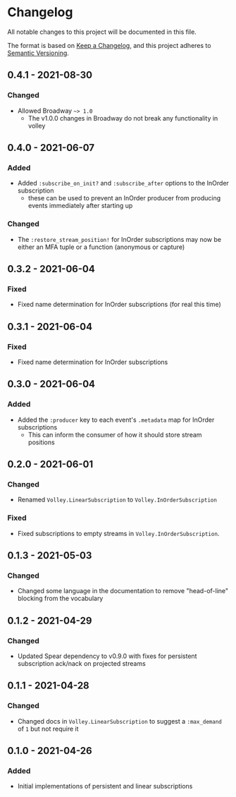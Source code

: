 # Changelog

All notable changes to this project will be documented in this file.

The format is based on [Keep a
Changelog](https://keepachangelog.com/en/1.0.0/), and this project adheres to
[Semantic Versioning](https://semver.org/spec/v2.0.0.html).

## 0.4.1 - 2021-08-30

### Changed

- Allowed Broadway `~> 1.0`
    - The v1.0.0 changes in Broadway do not break any functionality in
      volley

## 0.4.0 - 2021-06-07

### Added

- Added `:subscribe_on_init?` and `:subscribe_after` options to the InOrder
  subscription
    - these can be used to prevent an InOrder producer from producing events
      immediately after starting up

### Changed

- The `:restore_stream_position!` for InOrder subscriptions may now be either
  an MFA tuple or a function (anonymous or capture)

## 0.3.2 - 2021-06-04

### Fixed

- Fixed name determination for InOrder subscriptions (for real this time)

## 0.3.1 - 2021-06-04

### Fixed

- Fixed name determination for InOrder subscriptions

## 0.3.0 - 2021-06-04

### Added

- Added the `:producer` key to each event's `.metadata` map for InOrder
  subscriptions
    - This can inform the consumer of how it should store stream positions

## 0.2.0 - 2021-06-01

### Changed

- Renamed `Volley.LinearSubscription` to `Volley.InOrderSubscription`

### Fixed

- Fixed subscriptions to empty streams in `Volley.InOrderSubscription`.

## 0.1.3 - 2021-05-03

### Changed

- Changed some language in the documentation to remove "head-of-line" blocking
  from the vocabulary

## 0.1.2 - 2021-04-29

### Changed

- Updated Spear dependency to v0.9.0 with fixes for persistent subscription
  ack/nack on projected streams

## 0.1.1 - 2021-04-28

### Changed

- Changed docs in `Volley.LinearSubscription` to suggest a `:max_demand` of `1`
  but not require it

## 0.1.0 - 2021-04-26

### Added

- Initial implementations of persistent and linear subscriptions
